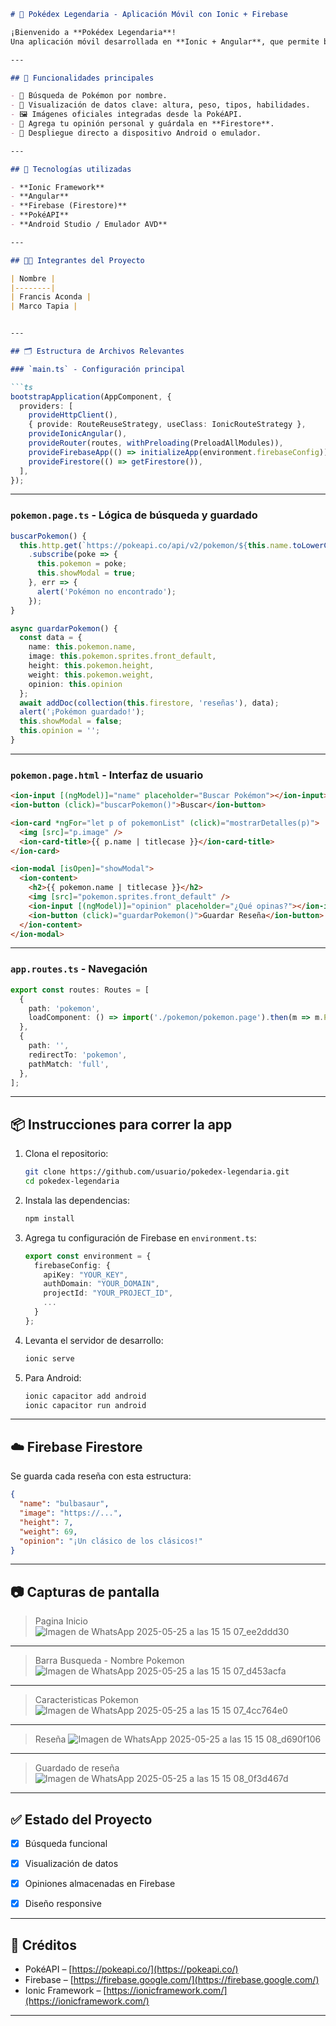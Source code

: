 

````markdown
# 📱 Pokédex Legendaria - Aplicación Móvil con Ionic + Firebase

¡Bienvenido a **Pokédex Legendaria**!  
Una aplicación móvil desarrollada en **Ionic + Angular**, que permite buscar Pokémon por nombre a través de la [API oficial de PokéAPI](https://pokeapi.co), visualizar sus detalles y guardar tus opiniones en **Firebase**.  

---

## 🚀 Funcionalidades principales

- 🔎 Búsqueda de Pokémon por nombre.
- 🧬 Visualización de datos clave: altura, peso, tipos, habilidades.
- 🖼️ Imágenes oficiales integradas desde la PokéAPI.
- 💬 Agrega tu opinión personal y guárdala en **Firestore**.
- 📲 Despliegue directo a dispositivo Android o emulador.

---

## 🔧 Tecnologías utilizadas

- **Ionic Framework**
- **Angular**
- **Firebase (Firestore)**
- **PokéAPI**
- **Android Studio / Emulador AVD**

---

## 👨‍💻 Integrantes del Proyecto

| Nombre | 
|--------|
| Francis Aconda | 
| Marco Tapia | 


---

## 🗂️ Estructura de Archivos Relevantes

### `main.ts` - Configuración principal

```ts
bootstrapApplication(AppComponent, {
  providers: [
    provideHttpClient(),
    { provide: RouteReuseStrategy, useClass: IonicRouteStrategy },
    provideIonicAngular(),
    provideRouter(routes, withPreloading(PreloadAllModules)),
    provideFirebaseApp(() => initializeApp(environment.firebaseConfig)),
    provideFirestore(() => getFirestore()),
  ],
});
````

---

### `pokemon.page.ts` - Lógica de búsqueda y guardado

```ts
buscarPokemon() {
  this.http.get(`https://pokeapi.co/api/v2/pokemon/${this.name.toLowerCase()}`)
    .subscribe(poke => {
      this.pokemon = poke;
      this.showModal = true;
    }, err => {
      alert('Pokémon no encontrado');
    });
}

async guardarPokemon() {
  const data = {
    name: this.pokemon.name,
    image: this.pokemon.sprites.front_default,
    height: this.pokemon.height,
    weight: this.pokemon.weight,
    opinion: this.opinion
  };
  await addDoc(collection(this.firestore, 'reseñas'), data);
  alert('¡Pokémon guardado!');
  this.showModal = false;
  this.opinion = '';
}
```

---

### `pokemon.page.html` - Interfaz de usuario

```html
<ion-input [(ngModel)]="name" placeholder="Buscar Pokémon"></ion-input>
<ion-button (click)="buscarPokemon()">Buscar</ion-button>

<ion-card *ngFor="let p of pokemonList" (click)="mostrarDetalles(p)">
  <img [src]="p.image" />
  <ion-card-title>{{ p.name | titlecase }}</ion-card-title>
</ion-card>

<ion-modal [isOpen]="showModal">
  <ion-content>
    <h2>{{ pokemon.name | titlecase }}</h2>
    <img [src]="pokemon.sprites.front_default" />
    <ion-input [(ngModel)]="opinion" placeholder="¿Qué opinas?"></ion-input>
    <ion-button (click)="guardarPokemon()">Guardar Reseña</ion-button>
  </ion-content>
</ion-modal>
```

---

### `app.routes.ts` - Navegación

```ts
export const routes: Routes = [
  {
    path: 'pokemon',
    loadComponent: () => import('./pokemon/pokemon.page').then(m => m.PokemonPage),
  },
  {
    path: '',
    redirectTo: 'pokemon',
    pathMatch: 'full',
  },
];
```

---

## 📦 Instrucciones para correr la app

1. Clona el repositorio:

   ```bash
   git clone https://github.com/usuario/pokedex-legendaria.git
   cd pokedex-legendaria
   ```

2. Instala las dependencias:

   ```bash
   npm install
   ```

3. Agrega tu configuración de Firebase en `environment.ts`:

   ```ts
   export const environment = {
     firebaseConfig: {
       apiKey: "YOUR_KEY",
       authDomain: "YOUR_DOMAIN",
       projectId: "YOUR_PROJECT_ID",
       ...
     }
   };
   ```

4. Levanta el servidor de desarrollo:

   ```bash
   ionic serve
   ```

5. Para Android:

   ```bash
   ionic capacitor add android
   ionic capacitor run android
   ```

---

## ☁️ Firebase Firestore

Se guarda cada reseña con esta estructura:

```json
{
  "name": "bulbasaur",
  "image": "https://...",
  "height": 7,
  "weight": 69,
  "opinion": "¡Un clásico de los clásicos!"
}
```

---

## 📷 Capturas de pantalla 

> Pagina Inicio
![Imagen de WhatsApp 2025-05-25 a las 15 15 07_ee2ddd30](https://github.com/user-attachments/assets/7f2cae32-1eb4-454f-9bdf-436fef2937b1)

---

> Barra Busqueda - Nombre Pokemon
![Imagen de WhatsApp 2025-05-25 a las 15 15 07_d453acfa](https://github.com/user-attachments/assets/42e1a05f-3537-46e3-b6de-aa4ec989edb0)

---

> Caracteristicas Pokemon
![Imagen de WhatsApp 2025-05-25 a las 15 15 07_4cc764e0](https://github.com/user-attachments/assets/5d619fcd-7b0d-46aa-9021-26acf453b76c)

---

> Reseña
![Imagen de WhatsApp 2025-05-25 a las 15 15 08_d690f106](https://github.com/user-attachments/assets/510dec35-6644-4a3e-96d9-b4f42884712c)

---

> Guardado de reseña
![Imagen de WhatsApp 2025-05-25 a las 15 15 08_0f3d467d](https://github.com/user-attachments/assets/8dded566-648b-48a0-9b90-68a4329d283c)


---

## ✅ Estado del Proyecto

* [x] Búsqueda funcional
* [x] Visualización de datos
* [x] Opiniones almacenadas en Firebase
* [x] Diseño responsive


---

## 🧠 Créditos

* PokéAPI – [https://pokeapi.co/](https://pokeapi.co/)
* Firebase – [https://firebase.google.com/](https://firebase.google.com/)
* Ionic Framework – [https://ionicframework.com/](https://ionicframework.com/)

---




